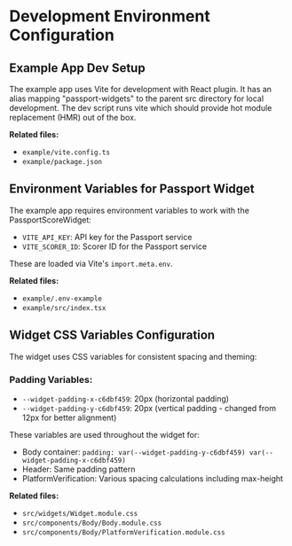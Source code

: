 # Development Environment Configuration

## Example App Dev Setup
The example app uses Vite for development with React plugin. It has an alias mapping "passport-widgets" to the parent src directory for local development. The dev script runs vite which should provide hot module replacement (HMR) out of the box.

**Related files:**
- `example/vite.config.ts`
- `example/package.json`

## Environment Variables for Passport Widget
The example app requires environment variables to work with the PassportScoreWidget:
- `VITE_API_KEY`: API key for the Passport service
- `VITE_SCORER_ID`: Scorer ID for the Passport service

These are loaded via Vite's `import.meta.env`.

**Related files:**
- `example/.env-example`
- `example/src/index.tsx`

## Widget CSS Variables Configuration

The widget uses CSS variables for consistent spacing and theming:

### Padding Variables:
- `--widget-padding-x-c6dbf459`: 20px (horizontal padding)
- `--widget-padding-y-c6dbf459`: 20px (vertical padding - changed from 12px for better alignment)

These variables are used throughout the widget for:
- Body container: `padding: var(--widget-padding-y-c6dbf459) var(--widget-padding-x-c6dbf459)`
- Header: Same padding pattern
- PlatformVerification: Various spacing calculations including max-height

**Related files:**
- `src/widgets/Widget.module.css`
- `src/components/Body/Body.module.css`
- `src/components/Body/PlatformVerification.module.css`